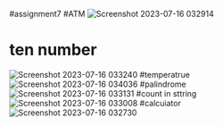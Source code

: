 #assignment7
#ATM
![Screenshot 2023-07-16 032914](https://github.com/lianarafi/python-class/assets/137832350/f0b6d3d7-5e4e-42c7-abef-4d4cbdb842cd)
# ten number
![Screenshot 2023-07-16 033240](https://github.com/lianarafi/python-class/assets/137832350/48927187-89f9-4cc2-9a62-1bd1a7be1ba0)
#temperatrue
![Screenshot 2023-07-16 034036](https://github.com/lianarafi/python-class/assets/137832350/5a260462-96b5-4a09-8990-c46d5094f62b)
#palindrome
![Screenshot 2023-07-16 033131](https://github.com/lianarafi/python-class/assets/137832350/8cac26b9-255d-4dff-a9dd-39fdca82411a)
#count in sttring
![Screenshot 2023-07-16 033008](https://github.com/lianarafi/python-class/assets/137832350/9b915b6b-5249-4a5b-9aaf-567086f62b5d)
#calcuiator
![Screenshot 2023-07-16 032730](https://github.com/lianarafi/python-class/assets/137832350/587ffb23-26b4-4214-82d5-a942063bb079)
